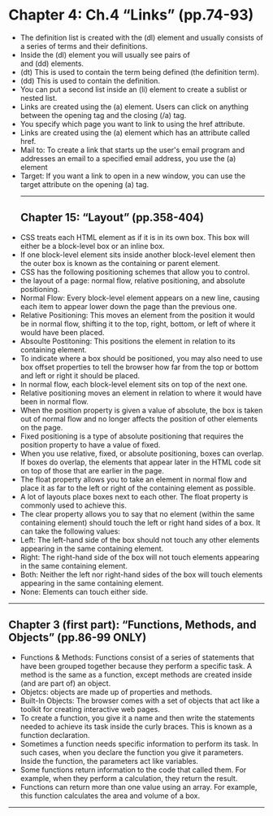 # Chapter 4: Ch.4 “Links” (pp.74-93)
- The definition list is created with the (dl) element and usually consists of a series of terms and their definitions.
- Inside the (dl) element you will usually see pairs of <dt> and (dd) elements.
- (dt) This is used to contain the term being defined (the definition term).
- (dd) This is used to contain the definition.
- You can put a second list inside an (li) element to create a sublist or nested list.
- Links are created using the (a) element. Users can click on anything between the opening <a> tag and the closing (/a) tag.
- You specify which page you want to link to using the href attribute.
- Links are created using the (a) element which has an attribute called href.
- Mail to: To create a link that starts up the user's email program and addresses an email to a specified email address, you use the (a) element
- Target: If you want a link to open in a new window, you can use the target attribute on the opening (a) tag.
  <hr />
  <h2>Chapter 15: “Layout” (pp.358-404)</h2>
 - CSS treats each HTML element as if it is in its own box. This box will either be a block-level box or an inline box.
 - If one block-level element sits inside another block-level element then the outer box is known as the containing or parent element.
 - CSS has the following positioning schemes that allow you to control.
 - the layout of a page: normal flow, relative positioning, and absolute positioning.
 - Normal Flow: Every block-level element appears on a new line, causing each item to appear lower down the page than the previous one. 
 - Relative Positioning: This moves an element from the position it would be in normal flow, shifting it to the top, right, bottom, or left of where it would have been placed.
 - Absoulte Postitoning: This positions the element in relation to its containing element.
 - To indicate where a box should be positioned, you may also need to use box offset properties to tell the browser how far from the top or bottom and left or right it should be placed.
 - In normal flow, each block-level element sits on top of the next one.
 - Relative positioning moves an element in relation to where it would have been in normal flow.
 - When the position property is given a value of absolute, the box is taken out of normal flow and no longer affects the position of other elements on the page.
 - Fixed positioning is a type of absolute positioning that requires the position property to have a value of fixed.
 - When you use relative, fixed, or absolute positioning, boxes can overlap. If boxes do overlap, the elements that appear later in the HTML code sit on top of those that are earlier in the page. 
 - The float property allows you to take an element in normal flow and place it as far to the left or right of the containing element as possible.
 - A lot of layouts place boxes next to each other. The float property is commonly used to achieve this.
 - The clear property allows you to say that no element (within the same containing element) should touch the left or right hand sides of a box. It can take the following values:
 - Left: The left-hand side of the box should not touch any other elements appearing in the same containing element.
 - Right: The right-hand side of the box will not touch elements appearing in the same containing element.
 - Both: Neither the left nor right-hand sides of the box will touch elements appearing in the same containing element.
 - None: Elements can touch either side.
  <hr />
  <h2>Chapter 3 (first part): “Functions, Methods, and Objects” (pp.86-99 ONLY)</h2>
  <ul>
 <li>Functions & Methods: Functions consist of a series of statements that have been grouped together because they perform a specific task. A method is the same as a function, except methods are created inside (and are part of) an object.</li>
    <li>Objetcs: objects are made up of properties and methods.</li>
    <li>Built-In Objects: The browser comes with a set of objects that act like a toolkit for creating interactive web pages.</li>
    <li>To create a function, you give it a name and then write the statements needed to achieve its task inside the curly braces. This is known as a function declaration.</li>
    <li>Sometimes a function needs specific information to perform its task. In such cases, when you declare the function you give it parameters. Inside the function, the parameters act like variables.</li>
    <li>Some functions return information to the code that called them. For example, when they perform a calculation, they return the result.</li>
    <li>Functions can return more than one value using an array. For example, this function calculates the area and volume of a box.</li>
  </ul>
  <hr />
  
    















 
















  




























